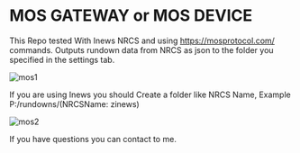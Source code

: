 # MOS GATEWAY or MOS DEVICE

This Repo tested With Inews NRCS and using https://mosprotocol.com/ commands. Outputs rundown data from NRCS as json to the folder you specified in the settings tab.


![mos1](https://user-images.githubusercontent.com/10280277/214375790-d4096106-4f9f-4d7a-a9fd-0315bd5261f0.png)


If you are using Inews you should Create a folder like NRCS Name, Example P:/rundowns/(NRCSName: zinews)

![mos2](https://user-images.githubusercontent.com/10280277/214375826-76b85a74-e77b-4696-aa90-4d8176c00660.png)



If you have questions you can contact to me.

